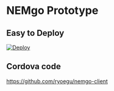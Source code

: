 # NEMgo Prototype

## Easy to Deploy

<a href="https://heroku.com/deploy?template=https://github.com/misu007/nemgo">
  <img src="https://www.herokucdn.com/deploy/button.svg" alt="Deploy">
</a>




## Cordova code
https://github.com/ryoegu/nemgo-client
